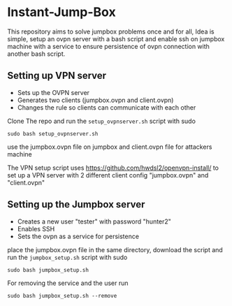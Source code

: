 # Instant-Jump-Box
This repository aims to solve jumpbox problems once and for all, Idea is simple, setup an ovpn server with a bash script  and enable ssh on jumpbox machine with a service to ensure persistence of ovpn connection with another bash script.  


## Setting up VPN server 
- Sets up the OVPN server 
- Generates two clients (jumpbox.ovpn and client.ovpn) 
- Changes the rule so clients can communicate with each other 
 
Clone The repo and run the `setup_ovpnserver.sh` script with sudo 

```
sudo bash setup_ovpnserver.sh
```
use the jumpbox.ovpn file on jumpbox and client.ovpn file for attackers machine 

The VPN setup script uses https://github.com/hwdsl2/openvpn-install/ to set up a VPN server with 2 different client config "jumpbox.ovpn" and "client.ovpn" 


## Setting up the Jumpbox server 
- Creates a new user "tester" with password "hunter2"
- Enables SSH 
- Sets the ovpn as a service for persistence 


place the jumpbox.ovpn file in the same directory, download the script and run the `jumpbox_setup.sh` script with sudo

```
sudo bash jumpbox_setup.sh 
```
For removing the service and the user run 
```
sudo bash jumpbox_setup.sh --remove
```







